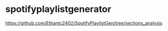 # spotifyplaylistgenerator

https://github.com/Ethantc2402/SpotifyPlaylistGen/tree/sections_analysis
